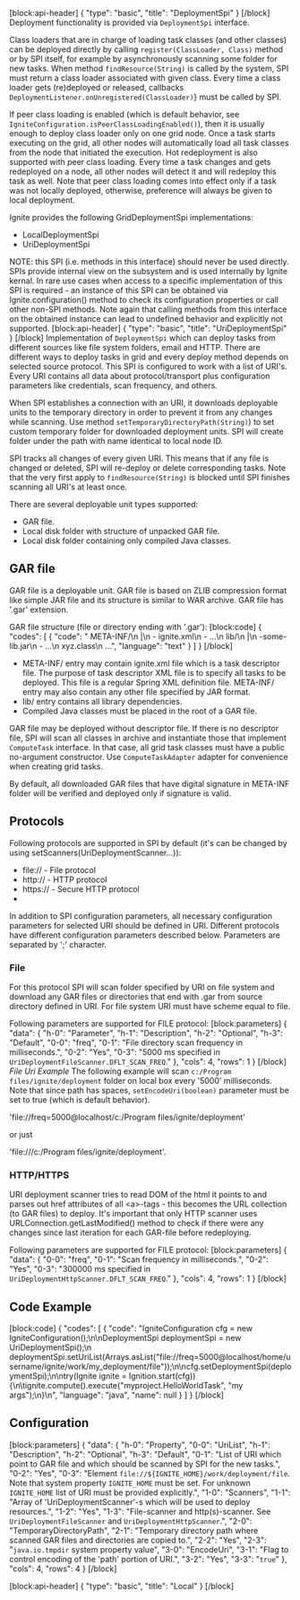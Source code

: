 [block:api-header]
{
  "type": "basic",
  "title": "DeploymentSpi"
}
[/block]
Deployment functionality is provided via `DeploymentSpi` interface.

Class loaders that are in charge of loading task classes (and other classes) can be deployed directly by calling `register(ClassLoader, Class)` method or by SPI itself, for example by asynchronously scanning some folder for new tasks. When method `findResource(String)` is called by the system, SPI must return a class loader associated with given class. Every time a class loader gets (re)deployed or released, callbacks `DeploymentListener.onUnregistered(ClassLoader)`} must be called by SPI.

If peer class loading is enabled (which is default behavior, see `IgniteConfiguration.isPeerClassLoadingEnabled()`), then it is usually enough to deploy class loader only on one grid node. Once a task starts executing on the grid, all other nodes will automatically load all task classes from the node that initiated the execution. Hot redeployment is also supported with peer class loading. Every time a task changes and gets redeployed on a node, all other nodes will detect it and will redeploy this task as well. Note that peer class loading comes into effect only if a task was not locally deployed, otherwise, preference will always be given to local deployment.

Ignite provides the following GridDeploymentSpi implementations:
  * LocalDeploymentSpi
  * UriDeploymentSpi

NOTE: this SPI (i.e. methods in this interface) should never be used directly. SPIs provide internal view on the subsystem and is used internally by Ignite kernal. In rare use cases when access to a specific implementation of this SPI is required - an instance of this SPI can be obtained via Ignite.configuration() method to check its configuration properties or call other non-SPI methods. Note again that calling methods from this interface on the obtained instance can lead to undefined behavior and explicitly not supported.
[block:api-header]
{
  "type": "basic",
  "title": "UriDeploymentSpi"
}
[/block]
Implementation of `DeploymentSpi` which can deploy tasks from different sources like file system folders, email and HTTP. There are different ways to deploy tasks in grid and every deploy method depends on selected source protocol. This SPI is configured to work with a list of URI's. Every URI contains all data about protocol/transport plus configuration parameters like credentials, scan frequency, and others.

When SPI establishes a connection with an URI, it downloads deployable units to the temporary directory in order to prevent it from any changes while scanning. Use method `setTemporaryDirectoryPath(String)`) to set custom temporary folder for downloaded deployment units. SPI will create folder under the path with name identical to local node ID.

SPI tracks all changes of every given URI. This means that if any file is changed or deleted, SPI will re-deploy or delete corresponding tasks. Note that the very first apply to `findResource(String)` is blocked until SPI finishes scanning all URI's at least once.

There are several deployable unit types supported:
  * GAR file.
  * Local disk folder with structure of unpacked GAR file.
  * Local disk folder containing only compiled Java classes.

## GAR file
GAR file is a deployable unit. GAR file is based on ZLIB compression format like simple JAR file and its structure is similar to WAR archive. GAR file has '.gar' extension.

GAR file structure (file or directory ending with '.gar'):
[block:code]
{
  "codes": [
    {
      "code": "      META-INF/\n              |\n               - ignite.xml\n               - ...\n      lib/\n         |\n          -some-lib.jar\n          - ...\n      xyz.class\n      ...",
      "language": "text"
    }
  ]
}
[/block]
  * META-INF/ entry may contain ignite.xml file which is a task descriptor file. The purpose of task descriptor XML file is to specify all tasks to be deployed. This file is a regular Spring XML definition file. META-INF/ entry may also contain any other file specified by JAR format.
  * lib/ entry contains all library dependencies.
  * Compiled Java classes must be placed in the root of a GAR file.

GAR file may be deployed without descriptor file. If there is no descriptor file, SPI will scan all classes in archive and instantiate those that implement `ComputeTask` interface. In that case, all grid task classes must have a public no-argument constructor. Use `ComputeTaskAdapter` adapter for convenience when creating grid tasks.

By default, all downloaded GAR files that have digital signature in META-INF folder will be verified and deployed only if signature is valid.

## Protocols
Following protocols are supported in SPI by default (it's can be changed by using setScanners(UriDeploymentScanner...)):
  * file:// - File protocol
  * http:// - HTTP protocol
  * https:// - Secure HTTP protocol
  * 
In addition to SPI configuration parameters, all necessary configuration parameters for selected URI should be defined in URI. Different protocols have different configuration parameters described below. Parameters are separated by ';' character.

### File
For this protocol SPI will scan folder specified by URI on file system and download any GAR files or directories that end with .gar from source directory defined in URI. For file system URI must have scheme equal to file.

Following parameters are supported for FILE protocol:
[block:parameters]
{
  "data": {
    "h-0": "Parameter",
    "h-1": "Description",
    "h-2": "Optional",
    "h-3": "Default",
    "0-0": "freq",
    "0-1": "File directory scan frequency in milliseconds.",
    "0-2": "Yes",
    "0-3": "5000 ms specified in `UriDeploymentFileScanner.DFLT_SCAN_FREQ`."
  },
  "cols": 4,
  "rows": 1
}
[/block]
*File Uri Example*
The following example will scan `c:/Program files/ignite/deployment` folder on local box every '5000' milliseconds. Note that since path has spaces, `setEncodeUri(boolean)` parameter must be set to true (which is default behavior).

'file://freq=5000@localhost/c:/Program files/ignite/deployment'

or just 

'file:///c:/Program files/ignite/deployment'.

### HTTP/HTTPS
URI deployment scanner tries to read DOM of the html it points to and parses out href attributes of all &lt;a&gt;-tags - this becomes the URL collection (to GAR files) to deploy. It's important that only HTTP scanner uses URLConnection.getLastModified() method to check if there were any changes since last iteration for each GAR-file before redeploying. 

Following parameters are supported for FILE protocol:
[block:parameters]
{
  "data": {
    "0-0": "freq",
    "0-1": "Scan frequency in milliseconds.",
    "0-2": "Yes",
    "0-3": "300000 ms specified in `UriDeploymentHttpScanner.DFLT_SCAN_FREQ`."
  },
  "cols": 4,
  "rows": 1
}
[/block]
## Code Example
[block:code]
{
  "codes": [
    {
      "code": "IgniteConfiguration cfg = new IgniteConfiguration();\n\nDeploymentSpi deploymentSpi = new UriDeploymentSpi();\n        deploymentSpi.setUriList(Arrays.asList(\"file://freq=5000@localhost/home/username/ignite/work/my_deployment/file\"));\n\ncfg.setDeploymentSpi(deploymentSpi);\n\ntry(Ignite ignite = Ignition.start(cfg)) {\n\tignite.compute().execute(\"myproject.HelloWorldTask\", \"my args\");\n}\n",
      "language": "java",
      "name": null
    }
  ]
}
[/block]
## Configuration

[block:parameters]
{
  "data": {
    "h-0": "Property",
    "0-0": "UriList",
    "h-1": "Description",
    "h-2": "Optional",
    "h-3": "Default",
    "0-1": "List of URI which point to GAR file and which should be scanned by SPI for the new tasks.",
    "0-2": "Yes",
    "0-3": "Element `file://${IGNITE_HOME}/work/deployment/file`. Note that system property `IGNITE_HOME` must be set. For unknown `IGNITE_HOME` list of URI must be provided explicitly.",
    "1-0": "Scanners",
    "1-1": "Array of 'UriDeploymentScanner'-s which will be used to deploy resources.",
    "1-2": "Yes",
    "1-3": "File-scanner and http(s)-scanner. See `UriDeploymentFileScanner` and `UriDeploymentHttpScanner`.",
    "2-0": "TemporaryDirectoryPath",
    "2-1": "Temporary directory path where scanned GAR files and directories are copied to.",
    "2-2": "Yes",
    "2-3": "`java.io.tmpdir` system property value",
    "3-0": "EncodeUri",
    "3-1": "Flag to control encoding of the 'path' portion of URI.",
    "3-2": "Yes",
    "3-3": "`true`"
  },
  "cols": 4,
  "rows": 4
}
[/block]

[block:api-header]
{
  "type": "basic",
  "title": "Local"
}
[/block]